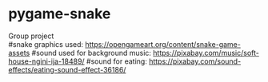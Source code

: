 # pygame-snake
Group project	
	#snake graphics used: https://opengameart.org/content/snake-game-assets
	#sound used for background music: https://pixabay.com/music/soft-house-ngini-ija-18489/
	#sound for eating: https://pixabay.com/sound-effects/eating-sound-effect-36186/
